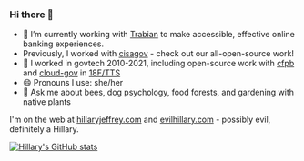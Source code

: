 ### Hi there 👋

<!--
**hillaryj/hillaryj** is a ✨ _special_ ✨ repository because its `README.md` (this file) appears on your GitHub profile.

Here are some ideas to get you started:

- 🌱 I’m currently learning ...
- 👯 I’m looking to collaborate on ...
- 🤔 I’m looking for help with ...
- 💬 Ask me about ...
- 📫 How to reach me: ...
- ⚡ Fun fact: ...
[![Top Languages](https://github-readme-stats.vercel.app/api/top-langs/?username=hillaryj)](https://github.com/anuraghazra/github-readme-stats)
-->

- 🔭 I’m currently working with [Trabian](https://www.trabian.com) to make accessible, effective online banking experiences.
- Previously, I worked with [cisagov](https://github.com/cisagov) - check out our all-open-source work!
- 📡 I worked in govtech 2010-2021, including open-source work with [cfpb](github.com/cfpb/) and [cloud-gov](https://github.com/cloud-gov/) in [18F/TTS](https://github.com/18F)
- 😄 Pronouns I use: she/her
- 🐝 Ask me about bees, dog psychology, food forests, and gardening with native plants

I'm on the web at [hillaryjeffrey.com](https://www.hillaryjeffrey.com) and [evilhillary.com](https://www.evilhillary.com) - possibly evil, definitely a Hillary.

[![Hillary's GitHub stats](https://github-readme-stats.vercel.app/api?username=hillaryj&count_private=true&show_icons=true)](https://github.com/anuraghazra/github-readme-stats)

